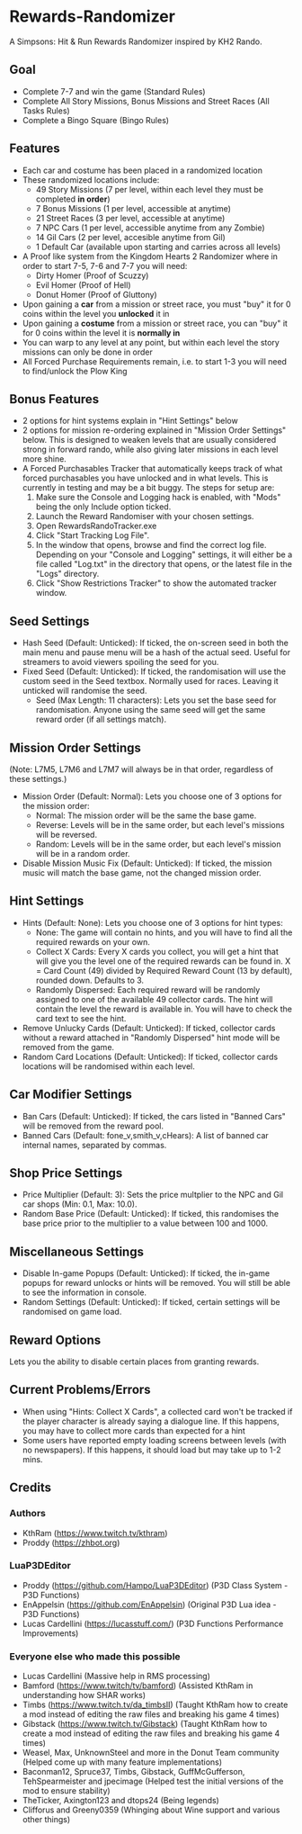 # Rewards-Randomizer
A Simpsons: Hit &amp; Run Rewards Randomizer inspired by KH2 Rando.

## Goal
- Complete 7-7 and win the game (Standard Rules)
- Complete All Story Missions, Bonus Missions and Street Races (All Tasks Rules)
- Complete a Bingo Square (Bingo Rules)

## Features
- Each car and costume has been placed in a randomized location
- These randomized locations include:
  - 49 Story Missions (7 per level, within each level they must be completed __in order__)
  - 7 Bonus Missions (1 per level, accessible at anytime)
  - 21 Street Races (3 per level, accessible at anytime)
  - 7 NPC Cars (1 per level, accessible anytime from any Zombie)
  - 14 Gil Cars (2 per level, accesible anytime from Gil)
  - 1 Default Car (available upon starting and carries across all levels)
- A Proof like system from the Kingdom Hearts 2 Randomizer where in order to start 7-5, 7-6 and 7-7 you will need:
  - Dirty Homer (Proof of Scuzzy)
  - Evil Homer (Proof of Hell)
  - Donut Homer (Proof of Gluttony)
- Upon gaining a __car__ from a mission or street race, you must "buy" it for 0 coins within the level you __unlocked__ it in
- Upon gaining a __costume__ from a mission or street race, you can "buy" it for 0 coins within the level it is __normally in__
- You can warp to any level at any point, but within each level the story missions can only be done in order
- All Forced Purchase Requirements remain, i.e. to start 1-3 you will need to find/unlock the Plow King

## Bonus Features
- 2 options for hint systems explain in "Hint Settings" below
- 2 options for mission re-ordering explained in "Mission Order Settings" below. This is designed to weaken levels that are usually considered strong in forward rando, while also giving later missions in each level more shine.
- A Forced Purchasables Tracker that automatically keeps track of what forced purchasables you have unlocked and in what levels. This is currently in testing and may be a bit buggy. The steps for setup are:
  1) Make sure the Console and Logging hack is enabled, with "Mods" being the only Include option ticked.
  2) Launch the Reward Randomiser with your chosen settings.
  3) Open RewardsRandoTracker.exe
  4) Click "Start Tracking Log File".
  5) In the window that opens, browse and find the correct log file. Depending on your "Console and Logging" settings, it will either be a file called "Log.txt" in the directory that opens, or the latest file in the "Logs" directory.
  6) Click "Show Restrictions Tracker" to show the automated tracker window.

## Seed Settings
- Hash Seed (Default: Unticked): If ticked, the on-screen seed in both the main menu and pause menu will be a hash of the actual seed. Useful for streamers to avoid viewers spoiling the seed for you.
- Fixed Seed (Default: Unticked): If ticked, the randomisation will use the custom seed in the Seed textbox. Normally used for races. Leaving it unticked will randomise the seed.
  - Seed (Max Length: 11 characters): Lets you set the base seed for randomisation. Anyone using the same seed will get the same reward order (if all settings match).

## Mission Order Settings
(Note: L7M5, L7M6 and L7M7 will always be in that order, regardless of these settings.)
- Mission Order (Default: Normal): Lets you choose one of 3 options for the mission order:
  - Normal: The mission order will be the same the base game.
  - Reverse: Levels will be in the same order, but each level's missions will be reversed.
  - Random: Levels will be in the same order, but each level's mission will be in a random order.
- Disable Mission Music Fix (Default: Unticked): If ticked, the mission music will match the base game, not the changed mission order.

## Hint Settings
- Hints (Default: None): Lets you choose one of 3 options for hint types:
  - None: The game will contain no hints, and you will have to find all the required rewards on your own.
  - Collect X Cards: Every X cards you collect, you will get a hint that will give you the level one of the required rewards can be found in. X = Card Count (49) divided by Required Reward Count (13 by default), rounded down. Defaults to 3.
  - Randomly Dispersed: Each required reward will be randomly assigned to one of the available 49 collector cards. The hint will contain the level the reward is available in. You will have to check the card text to see the hint.
- Remove Unlucky Cards (Default: Unticked): If ticked, collector cards without a reward attached in "Randomly Dispersed" hint mode will be removed from the game.
- Random Card Locations (Default: Unticked): If ticked, collector cards locations will be randomised within each level.

## Car Modifier Settings
- Ban Cars (Default: Unticked): If ticked, the cars listed in "Banned Cars" will be removed from the reward pool.
- Banned Cars (Default: fone_v,smith_v,cHears): A list of banned car internal names, separated by commas.

## Shop Price Settings
- Price Multiplier (Default: 3): Sets the price multplier to the NPC and Gil car shops (Min: 0.1, Max: 10.0).
- Random Base Price (Default: Unticked): If ticked, this randomises the base price prior to the multiplier to a value between 100 and 1000.

## Miscellaneous Settings
- Disable In-game Popups (Default: Unticked): If ticked, the in-game popups for reward unlocks or hints will be removed. You will still be able to see the information in console.
- Random Settings (Default: Unticked): If ticked, certain settings will be randomised on game load.

## Reward Options
Lets you the ability to disable certain places from granting rewards.

## Current Problems/Errors
- When using "Hints: Collect X Cards", a collected card won't be tracked if the player character is already saying a dialogue line. If this happens, you may have to collect more cards than expected for a hint
- Some users have reported empty loading screens between levels (with no newspapers). If this happens, it should load but may take up to 1-2 mins.

## Credits

### Authors
- KthRam (https://www.twitch.tv/kthram)
- Proddy (https://zhbot.org)

### LuaP3DEditor
- Proddy (https://github.com/Hampo/LuaP3DEditor) (P3D Class System - P3D Functions)
- EnAppelsin (https://github.com/EnAppelsin) (Original P3D Lua idea - P3D Functions)
- Lucas Cardellini (https://lucasstuff.com/) (P3D Functions Performance Improvements)

### Everyone else who made this possible
- Lucas Cardellini (Massive help in RMS processing)
- Bamford (https://www.twitch/tv/bamford) (Assisted KthRam in understanding how SHAR works)
- Timbs (https://www.twitch.tv/da_timbsII) (Taught KthRam how to create a mod instead of editing the raw files and breaking his game 4 times)
- Gibstack (https://www.twitch.tv/Gibstack) (Taught KthRam how to create a mod instead of editing the raw files and breaking his game 4 times)
- Weasel, Max, UnknownSteel and more in the Donut Team community (Helped come up with many feature implementations)
- Baconman12, Spruce37, Timbs, Gibstack, GuffMcGufferson, TehSpearmeister and jpecimage (Helped test the initial versions of the mod to ensure stability)
- TheTicker, Axington123 and dtops24 (Being legends)
- Clifforus and Greeny0359 (Whinging about Wine support and various other things)